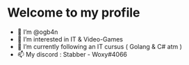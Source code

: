 # Welcome to my profile

- 👋 I’m @ogb4n
- 👀 I’m interested in IT & Video-Games
- 🌱 I’m currently following an IT cursus ( Golang & C# atm ) 
- 📫 My discord : Stabber - Woxy#4066

<!---
ogb4n/ogb4n is a ✨ special ✨ repository because its `README.md` (this file) appears on your GitHub profile.
You can click the Preview link to take a look at your changes.
--->
